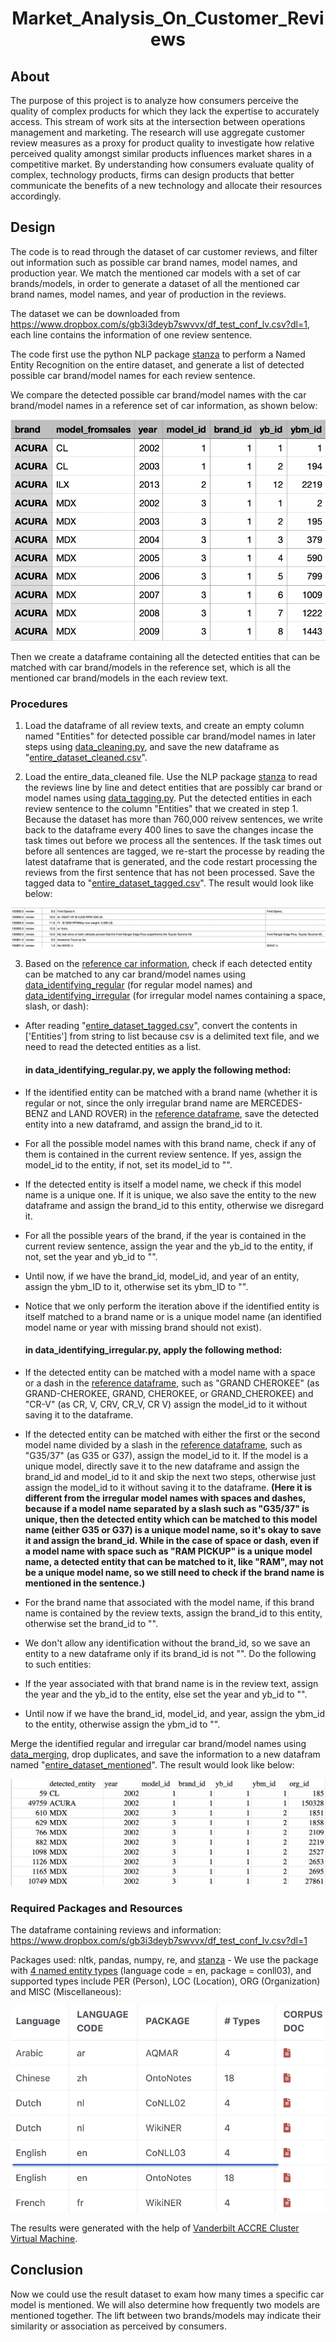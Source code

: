 <h1 align="center">Market_Analysis_On_Customer_Reviews</h1>




## About 

The purpose of this project is to analyze how consumers perceive the quality of complex products for which they lack the expertise to accurately access. This stream of work sits at the intersection between operations management and marketing. The research will use aggregate customer review measures as a proxy for product quality to investigate how relative perceived quality amongst similar products influences market shares in a competitive market.
By understanding how consumers evaluate quality of complex, technology products, firms can design products that better communicate the benefits of a new technology and allocate their resources accordingly.

## Design
The code is to read through the dataset of car customer reviews, and filter out information such as possible car brand names, model names, and production year. We match the mentioned car models with a set of car brands/models, in order to generate a dataset of all the mentioned car brand names, model names, and year of production in the reviews. 

The dataset we can be downloaded from https://www.dropbox.com/s/gb3i3deyb7swvvx/df_test_conf_lv.csv?dl=1, each line contains the information of one review sentence. 

The code first use the python NLP package [stanza](https://stanfordnlp.github.io/stanza/) to perform a Named Entity Recognition on the entire dataset, and generate a list of detected possible car brand/model names for each review sentence.

We compare the detected possible car brand/model names with the car brand/model names in a reference set of car information, as shown below: 

![results](images/reference_car_models.png)

Then we create a dataframe containing all the detected entities that can be matched with car brand/models in the reference set, which is all the mentioned car brand/models in the each review text. 


### Procedures

1. Load the dataframe of all review texts, and create an empty column named "Entities" for detected possible car brand/model names in later steps using [data_cleaning.py](https://github.com/ScarlettHuang1/Analysis_On_Customer_Reviews-/blob/main/data_cleaning.py), and save the new dataframe as "[entire_dataset_cleaned.csv](https://drive.google.com/file/d/1VYtQre2tm-sig38A1vDPSlrABat42-GS/view?usp=sharing)".


2. Load the entire_data_cleaned file. Use the NLP package [stanza](https://stanfordnlp.github.io/stanza/) to read the reviews line by line and detect entities that are possibly car brand or model names using [data_tagging.py](https://github.com/ScarlettHuang1/Analysis_On_Customer_Reviews-/blob/main/data_tagging.py). Put the detected entities in each review sentence to the column "Entities" that we created in step 1. Because the dataset has more than 760,000 reivew sentences, we write back to the dataframe every 400 lines to save the changes incase the task times out before we process all the sentences. If the task times out before all sentences are tagged, we re-start the processe by reading the latest dataframe that is generated, and the code restart processing the reviews from the first sentence that has not been processed. Save the tagged data to "[entire_dataset_tagged.csv](https://drive.google.com/file/d/1JMCRlcNrF-Hzg9-vz-IFVcgWuVzE4ykg/view?usp=sharing)". The result would look like below:

![results](images/tagged.png)

3. Based on the [reference car information]("https://www.dropbox.com/s/sxf35ebm71n3ho7/car%20model%20identifier.csv?dl=1"), check if each detected entity can be matched to any car brand/model names using [data_identifying_regular](https://github.com/ScarlettHuang1/Analysis_On_Customer_Reviews-/blob/main/data_identifying_regular.py) (for regular model names) and [data_identifying_irregular](https://github.com/ScarlettHuang1/Analysis_On_Customer_Reviews-/blob/main/data_identifying_irregular.py) (for irregular model names containing a space, slash, or dash): 

- After reading "[entire_dataset_tagged.csv](https://drive.google.com/file/d/1JMCRlcNrF-Hzg9-vz-IFVcgWuVzE4ykg/view?usp=sharing)", convert the contents in ['Entities'] from string to list because csv is a delimited text file, and we need to read the detected entities as a list.

    #### in data_identifying_regular.py, we apply the following method:
- If the identified entity can be matched with a brand name (whether it is regular or not, since the only irregular brand name are MERCEDES-BENZ and LAND ROVER) in the [reference dataframe]("https://www.dropbox.com/s/sxf35ebm71n3ho7/car%20model%20identifier.csv?dl=1"), save the detected entity into a new dataframd, and assign the brand_id to it.
- For all the possible model names with this brand name, check if any of them is contained in the current review sentence. If yes, assign the model_id to the entity, if not, set its model_id to "". 
- If the detected entity is itself a model name, we check if this model name is a unique one. If it is unique, we also save the entity to the new dataframe and assign the brand_id to this entity, otherwise we disregard it. 
- For all the possible years of the brand, if the year is contained in the current review sentence, assign the year and the yb_id to the entity, if not, set the year and yb_id to "".
- Until now, if we have the brand_id, model_id, and year of an entity, assign the ybm_ID to it, otherwise set its ybm_ID to "".
- Notice that we only perform the iteration above if the identified entity is itself matched to a brand name or is a unique model name (an identified model name or year with missing brand should not exist).

    #### in data_identifying_irregular.py, apply the following method:
- If the detected entity can be matched with a model name with a space or a dash in the [reference dataframe]("https://www.dropbox.com/s/sxf35ebm71n3ho7/car%20model%20identifier.csv?dl=1"), such as "GRAND CHEROKEE" (as GRAND-CHEROKEE, GRAND, CHEROKEE, or GRAND_CHEROKEE) and "CR-V" (as CR, V, CRV, CR_V, CR V) assign the model_id to it without saving it to the dataframe. 
- If the detected entity can be matched with either the first or the second model name divided by a slash in the [reference dataframe]("https://www.dropbox.com/s/sxf35ebm71n3ho7/car%20model%20identifier.csv?dl=1"), such as "G35/37" (as G35 or G37), assign the model_id to it. If the model is a unique model, directly save it to the new dataframe and assign the brand_id and model_id to it and skip the next two steps, otherwise just assign the model_id to it without saving it to the dataframe. **(Here it is different from the irregular model names with spaces and dashes, because if a model name separated by a slash such as "G35/37" is unique, then the detected entity which can be matched to this model name (either G35 or G37) is a unique model name, so it's okay to save it and assign the brand_id. While in the case of space or dash, even if a model name with space such as "RAM PICKUP" is a unique model name, a detected entity that can be matched to it, like "RAM", may not be a unique model name, so we still need to check if the brand name is mentioned in the sentence.)**

- For the brand name that associated with the model name, if this brand name is contained by the review texts, assign the brand_id to this entity, otherwise set the brand_id to "".

- We don't allow any identification without the brand_id, so we save an entity to a new dataframe only if its brand_id is not "". Do the following to such entities:

- If the year associated with that brand name is in the review text, assign the year and the yb_id to the entity, else set the year and yb_id to "". 

- Until now if we have the brand_id, model_id, and year, assign the ybm_id to the entity, otherwise assign the ybm_id to "".


Merge the identified regular and irregular car brand/model names using [data_merging](https://github.com/ScarlettHuang1/Analysis_On_Customer_Reviews-/blob/main/data_merging.py), drop duplicates, and save the information to a new datafram named "[entire_dataset_mentioned](https://drive.google.com/file/d/1vTykWcz3TLOzHUCXLnXRyKHdpf7aKpvK/view?usp=sharing)". The result would look like below: 

![results](images/mentioned.png)


### Required Packages and Resources

The dataframe containing reviews and information: https://www.dropbox.com/s/gb3i3deyb7swvvx/df_test_conf_lv.csv?dl=1

Packages used: nltk, pandas, numpy, re, and [stanza](https://stanfordnlp.github.io/stanza/)  - We use the package with [4 named entity types](https://stanfordnlp.github.io/stanza/available_models.html) (language code = en, package = conll03), and supported types include PER (Person), LOC (Location), ORG (Organization) and MISC (Miscellaneous): 

![results](images/4_class.png)

  
The results were generated with the help of [Vanderbilt ACCRE Cluster Virtual Machine](https://www.vanderbilt.edu/accre/documentation/python/#installing-additional-packages-with-virtual-environments). 

## Conclusion
Now we could use the result dataset to exam how many times a specific car model is mentioned. We will also determine how frequently two models are mentioned together. The lift between two brands/models may indicate their similarity or association as perceived by consumers.

